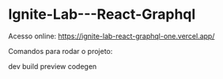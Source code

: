 # Ignite-Lab---React-Graphql

Acesso online: https://ignite-lab-react-graphql-one.vercel.app/

Comandos para rodar o projeto:

dev
build
preview
codegen
  
